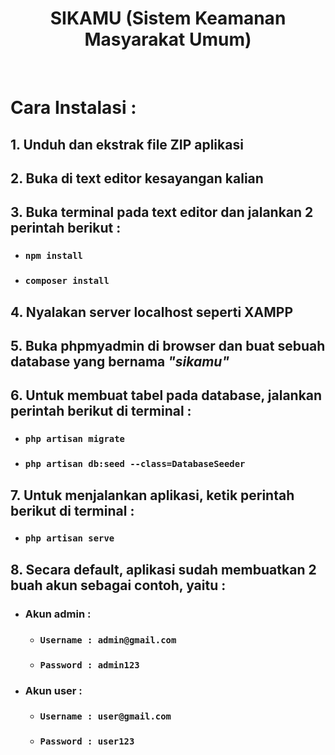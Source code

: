 <center><h1>SIKAMU (Sistem Keamanan Masyarakat Umum)</h1></center>
<br>

# Cara Instalasi :

## 1. Unduh dan ekstrak file ZIP aplikasi

## 2. Buka di text editor kesayangan kalian

## 3. Buka terminal pada text editor dan jalankan 2 perintah berikut :

-   ### `npm install`
-   ### `composer install`

## 4. Nyalakan server localhost seperti XAMPP

## 5. Buka phpmyadmin di browser dan buat sebuah database yang bernama _"sikamu"_

## 6. Untuk membuat tabel pada database, jalankan perintah berikut di terminal :

-   ### `php artisan migrate`
-   ### `php artisan db:seed --class=DatabaseSeeder`

## 7. Untuk menjalankan aplikasi, ketik perintah berikut di terminal :

-   ### `php artisan serve`

## 8. Secara default, aplikasi sudah membuatkan 2 buah akun sebagai contoh, yaitu :

-   ### Akun admin :
    -   ### `Username : admin@gmail.com`
    -   ### `Password : admin123`
-   ### Akun user :
    -   ### `Username : user@gmail.com`
    -   ### `Password : user123`
